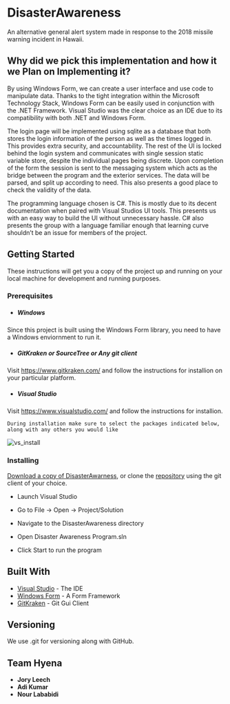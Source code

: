 
# DisasterAwareness

An alternative general alert system made in response to the 2018 missile warning incident in Hawaii. 

## Why did we pick this implementation and how it we Plan on Implementing it? 

By using Windows Form, we can create a user interface and use code to manipulate data. Thanks to the tight integration within the Microsoft Technology Stack, Windows Form can be easily used in conjunction with the .NET Framework. Visual Studio was the clear choice as an IDE due to its compatibility with both .NET and Windows Form. 

The login page will be implemented using sqlite as a database that both stores the login information of the person as well as the times logged in. This provides extra security, and accountability. The rest of the UI is locked behind the login system and communicates with single session static variable store, despite the individual pages being discrete. Upon completion of the form the session is sent to the messaging system which acts as the bridge between the program and the exterior services. The data will be parsed, and split up according to need. This also presents a good place to check the validity of the data.

The programming language chosen is C#. This is mostly due to its decent documentation when paired with Visual Studios UI tools. This presents us with an easy way to build the UI without unnecessary hassle. C# also presents the group with a language familiar enough that learning curve shouldn’t be an issue for members of the project. 

## Getting Started

These instructions will get you a copy of the project up and running on your local machine for development and running purposes.

### Prerequisites

- ##### Windows

Since this project is built using the Windows Form library, you need to have a Windows enviornment to run it.

- ##### GitKraken or SourceTree or Any git client

Visit https://www.gitkraken.com/ and follow the instructions for installion on your particular platform. 

- ##### Visual Studio

Visit https://www.visualstudio.com/ and follow the instructions for installion. 

```
During installation make sure to select the packages indicated below, along with any others you would like 
```
![vs_install](https://i.imgur.com/ZxeJU6D.png)

### Installing

[Download a copy of DisasterAwarness](https://github.com/teamhyena/DisasterAwareness/archive/master.zip), or clone the [repository](https://github.com/teamhyena/teamhyena/) using the git client of your choice.

- Launch Visual Studio

- Go to File -> Open -> Project/Solution

- Navigate to the DisasterAwareness directory 

- Open Disaster Awareness Program.sln

- Click Start to run the program

## Built With

* [Visual Studio](https://www.visualstudio.com/) - The IDE
* [Windows Form](https://docs.microsoft.com/en-us/dotnet/framework/winforms/) - A Form Framework
* [GitKraken](https://www.gitkraken.com/) - Git Gui Client


## Versioning

We use .git for versioning along with GitHub. 

## Team Hyena

* **Jory Leech** 
* **Adi Kumar**
* **Nour Lababidi**

